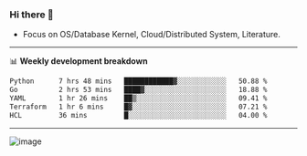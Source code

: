 ### Hi there 👋
<!-- * Daily Meditation via Leetcode/Competitive-Programming. -->
* Focus on OS/Database Kernel, Cloud/Distributed System, Literature.

-------

📊 **Weekly development breakdown**
<!--START_SECTION:waka-->

```txt
Python      7 hrs 48 mins   ████████████▓░░░░░░░░░░░░   50.88 %
Go          2 hrs 53 mins   ████▓░░░░░░░░░░░░░░░░░░░░   18.88 %
YAML        1 hr 26 mins    ██▒░░░░░░░░░░░░░░░░░░░░░░   09.41 %
Terraform   1 hr 6 mins     █▓░░░░░░░░░░░░░░░░░░░░░░░   07.21 %
HCL         36 mins         █░░░░░░░░░░░░░░░░░░░░░░░░   04.00 %
```

<!--END_SECTION:waka-->

-------

<!-- [![Leetcode Stats](https://leetcard.jacoblin.cool/hzhang413?font=Fira+Mono)](https://leetcode.com/fxrc) -->
![image](./cyberpunk-ghost-in-the-shell.gif)
<!--![image](./gis-archive.png)-->
